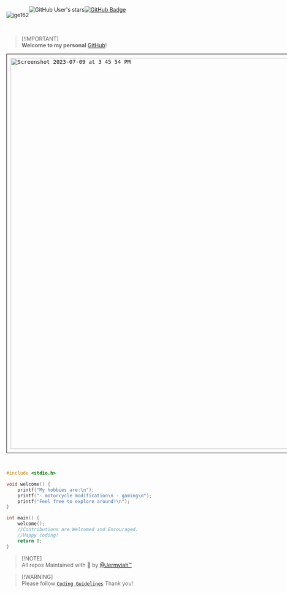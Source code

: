 <div style="display: flex;">
<p align="left"> 
  <img src="https://komarev.com/ghpvc/?username=jge162&label=Profile%20views&color=0e75b6&style=flat" alt="jge162" /> 
</p><img src="https://img.shields.io/github/stars/jge162?style=social" alt="GitHub User's stars">
  <a href="https://github.com/hellookii?tab=followers"><img src="https://img.shields.io/github/followers/hellookii?label=Followers&style=social" alt="GitHub Badge"></a>
</div><br>

>[!IMPORTANT]\
>**Welcome to my personal** [GitHub](https://github.com/hellookii)!

<kbd>
<div style="border: 1px solid black; padding: 10px; display: inline-block;">
    <img width="1020" alt="Screenshot 2023-07-09 at 3 45 54 PM" src="https://github.com/jge162/jge162/assets/31228460/76225a0b-829d-4030-88c7-de2bb9b59e0e">
</div>
</kbd>

<br> <!-- Empty line -->

```CPP
#include <stdio.h>

void welcome() {
    printf("My hobbies are:\n");
    printf("- motorcycle modification\n - gaming\n");
    printf("Feel free to explore around!\n");
}

int main() {
    welcome();
    //Contributions are Welcomed and Encouraged.
    //Happy coding! 
    return 0;
}

```

>[!NOTE]\
>All repos Maintained with 💙 by [@Jermyiah™](https://github.com/hellookii)

>[!WARNING]\
>Please follow [`Coding Guidelines`](https://github.com/jge162/hellookii/blob/main/coding_guidelines.md) Thank you! 
